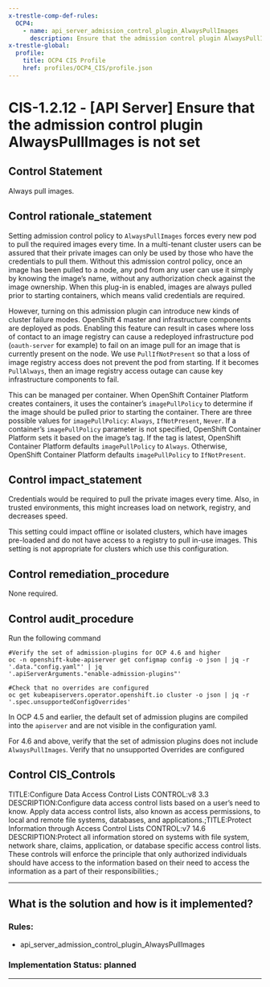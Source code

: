 ```yaml
---
x-trestle-comp-def-rules:
  OCP4:
    - name: api_server_admission_control_plugin_AlwaysPullImages
      description: Ensure that the admission control plugin AlwaysPullImages is set
x-trestle-global:
  profile:
    title: OCP4 CIS Profile
    href: profiles/OCP4_CIS/profile.json
---
```


# CIS-1.2.12 - \[API Server\] Ensure that the admission control plugin AlwaysPullImages is not set

## Control Statement

Always pull images.

## Control rationale_statement

Setting admission control policy to `AlwaysPullImages` forces every new pod to pull the required images every time. In a multi-tenant cluster users can be assured that their private images can only be used by those who have the credentials to pull them. Without this admission control policy, once an image has been pulled to a node, any pod from any user can use it simply by knowing the image’s name, without any authorization check against the image ownership. When this plug-in is enabled, images are always pulled prior to starting containers, which means valid credentials are required.

However, turning on this admission plugin can introduce new kinds of cluster failure modes. OpenShift 4 master and infrastructure components are deployed as pods. Enabling this feature can result in cases where loss of contact to an image registry can cause a redeployed infrastructure pod (`oauth-server` for example) to fail on an image pull for an image that is currently present on the node. We use `PullIfNotPresent` so that a loss of image registry access does not prevent the pod from starting. If it becomes `PullAlways`, then an image registry access outage can cause key infrastructure components to fail.

This can be managed per container. When OpenShift Container Platform creates containers, it uses the container’s `imagePullPolicy` to determine if the image should be pulled prior to starting the container. There are three possible values for `imagePullPolicy`: `Always`, `IfNotPresent`, `Never`. If a container’s `imagePullPolicy` parameter is not specified, OpenShift Container Platform sets it based on the image’s tag. If the tag is latest, OpenShift Container Platform defaults `imagePullPolicy` to `Always`. Otherwise, OpenShift Container Platform defaults `imagePullPolicy` to `IfNotPresent`.

## Control impact_statement

Credentials would be required to pull the private images every time. Also, in trusted environments, this might increases load on network, registry, and decreases speed.

This setting could impact offline or isolated clusters, which have images pre-loaded and do not have access to a registry to pull in-use images. This setting is not appropriate for clusters which use this configuration.

## Control remediation_procedure

None required.

## Control audit_procedure

Run the following command

```
#Verify the set of admission-plugins for OCP 4.6 and higher
oc -n openshift-kube-apiserver get configmap config -o json | jq -r '.data."config.yaml"' | jq 
'.apiServerArguments."enable-admission-plugins"'

#Check that no overrides are configured
oc get kubeapiservers.operator.openshift.io cluster -o json | jq -r '.spec.unsupportedConfigOverrides'
```

In OCP 4.5 and earlier, the default set of admission plugins are compiled into the `apiserver` and are not visible in the configuration yaml.

For 4.6 and above, verify that the set of admission plugins does not include `AlwaysPullImages`. 
Verify that no unsupported Overrides are configured

## Control CIS_Controls

TITLE:Configure Data Access Control Lists CONTROL:v8 3.3 DESCRIPTION:Configure data access control lists based on a user’s need to know. Apply data access control lists, also known as access permissions, to local and remote file systems, databases, and applications.;TITLE:Protect Information through Access Control Lists CONTROL:v7 14.6 DESCRIPTION:Protect all information stored on systems with file system, network share, claims, application, or database specific access control lists. These controls will enforce the principle that only authorized individuals should have access to the information based on their need to access the information as a part of their responsibilities.;

______________________________________________________________________

## What is the solution and how is it implemented?

<!-- For implementation status enter one of: implemented, partial, planned, alternative, not-applicable -->

<!-- Note that the list of rules under ### Rules: is read-only and changes will not be captured after assembly to JSON -->

<!-- Add control implementation description here for control: CIS-1.2.12 -->

### Rules:

  - api_server_admission_control_plugin_AlwaysPullImages

### Implementation Status: planned

______________________________________________________________________
